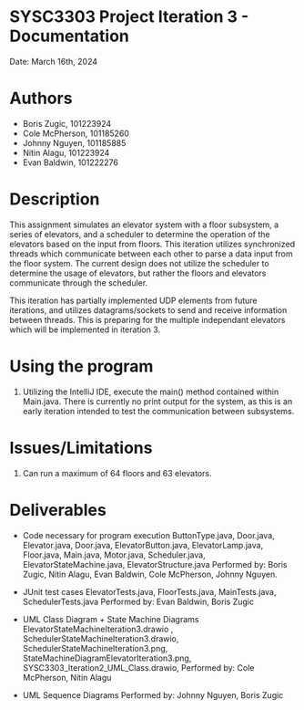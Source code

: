 # SYSC3303 Project Iteration 3 - Documentation
Date: March 16th, 2024

# Authors
  - Boris Zugic,    101223924
  - Cole McPherson, 101185260
  - Johnny Nguyen,  101185885
  - Nitin Alagu,    101223924
  - Evan Baldwin,   101222276

# Description
This assignment simulates an elevator system with a floor subsystem, a series of elevators, and a scheduler to determine
the operation of the elevators based on the input from floors. This iteration utilizes synchronized threads which communicate
between each other to parse a data input from the floor system. The current design does not utilize the scheduler to determine
the usage of elevators, but rather the floors and elevators communicate through the scheduler. 

This iteration has partially implemented UDP elements from future iterations, and utilizes datagrams/sockets to send and receive
information between threads. This is preparing for the multiple independant elevators which will be implemented in iteration 3. 

# Using the program
1) Utilizing the IntelliJ IDE, execute the main() method contained within Main.java.
There is currently no print output for the system, as this is an early iteration
intended to test the communication between subsystems.

# Issues/Limitations
1. Can run a maximum of 64 floors and 63 elevators.

# Deliverables
  - Code necessary for program execution
    ButtonType.java, Door.java, Elevator.java, Door.java, ElevatorButton.java, ElevatorLamp.java,
    Floor.java, Main.java, Motor.java, Scheduler.java, ElevatorStateMachine.java, ElevatorStructure.java
  Performed by: Boris Zugic, Nitin Alagu, Evan Baldwin, Cole McPherson, Johnny Nguyen.

  - JUnit test cases
    ElevatorTests.java, FloorTests.java, MainTests.java, SchedulerTests.java
  Performed by: Evan Baldwin, Boris Zugic

  - UML Class Diagram + State Machine Diagrams
    ElevatorStateMachineIteration3.drawio , SchedulerStateMachineIteration3.drawio,  SchedulerStateMachineIteration3.png, StateMachineDiagramElevatorIteration3.png, SYSC3303_Iteration2_UML_Class.drawio, 
  Performed by: Cole McPherson, Nitin Alagu

  - UML Sequence Diagrams
  Performed by: Johnny Nguyen, Boris Zugic
